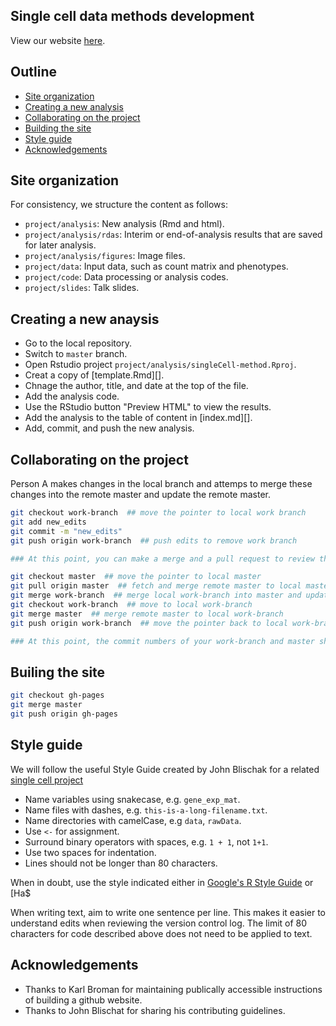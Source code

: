 ## Single cell data methods development

View our website [here](https://jhsiao999.github.io/singleCell-method).

## Outline

*  [Site organization](#site-organization)
*  [Creating a new analysis](#creating-a-new-analysis)
*  [Collaborating on the project](#collaborating-on-the-project)
*  [Building the site](#building-the-site)
*  [Style guide](#style-guide)
*  [Acknowledgements](#acknowledgements)


## Site organization

For consistency, we structure the content as follows:

*  `project/analysis`: New analysis (Rmd and html).
*  `project/analysis/rdas`: Interim or end-of-analysis results that are 
	saved for later analysis.
*  `project/analysis/figures`: Image files. 
*  `project/data`: Input data, such as count matrix and phenotypes.
*  `project/code`: Data processing or analysis codes.
*  `project/slides`: Talk slides.


## Creating a new anaysis

*  Go to the local repository. 
*  Switch to `master` branch.
*  Open Rstudio project `project/analysis/singleCell-method.Rproj`.
*  Creat a copy of [template.Rmd][].
*  Chnage the author, title, and date at the top of the file.
*  Add the analysis code.
*  Use the RStudio button "Preview HTML" to view the results.
*  Add the analysis to the table of content in [index.md][].
*  Add, commit, and push the new analysis.



## Collaborating on the project

Person A makes changes in the local branch and attemps to merge these changes into the remote master and update the remote master.

```bash
git checkout work-branch  ## move the pointer to local work branch
git add new_edits
git commit -m "new_edits" 
git push origin work-branch  ## push edits to remove work branch

### At this point, you can make a merge and a pull request to review the edits 

git checkout master  ## move the pointer to local master
git pull origin master  ## fetch and merge remote master to local master
git merge work-branch  ## merge local work-branch into master and update master 
git checkout work-branch  ## move to local work-branch
git merge master  ## merge remote master to local work-branch
git push origin work-branch  ## move the pointer back to local work-branch

### At this point, the commit numbers of your work-branch and master should be the same!!!!!!!!!!!!!!!!!!!
```


## Builing the site

```bash
git checkout gh-pages
git merge master
git push origin gh-pages
```



## Style guide

We will follow the useful Style Guide created by John Blischak for a
related [single cell project]()

*  Name variables using snakecase, e.g. `gene_exp_mat`.
*  Name files with dashes, e.g. `this-is-a-long-filename.txt`.
*  Name directories with camelCase, e.g `data`, `rawData`.
*  Use `<-` for assignment.
*  Surround binary operators with spaces, e.g. `1 + 1`, not `1+1`.
*  Use two spaces for indentation.
*  Lines should not be longer than 80 characters.

When in doubt, use the style indicated either in [Google's R Style Guide][google-style] or [Ha$

When writing text, aim to write one sentence per line.
This makes it easier to understand edits when reviewing the version control log.
The limit of 80 characters for code described above does not need to be applied to text.

[google-style]: https://google-styleguide.googlecode.com/svn/trunk/Rguide.xml
[hadley-style]: http://r-pkgs.had.co.nz/style.html




## Acknowledgements

*  Thanks to Karl Broman for maintaining publically accessible 
   instructions of building a github website.
*  Thanks to John Blischat for sharing his contributing guidelines.

